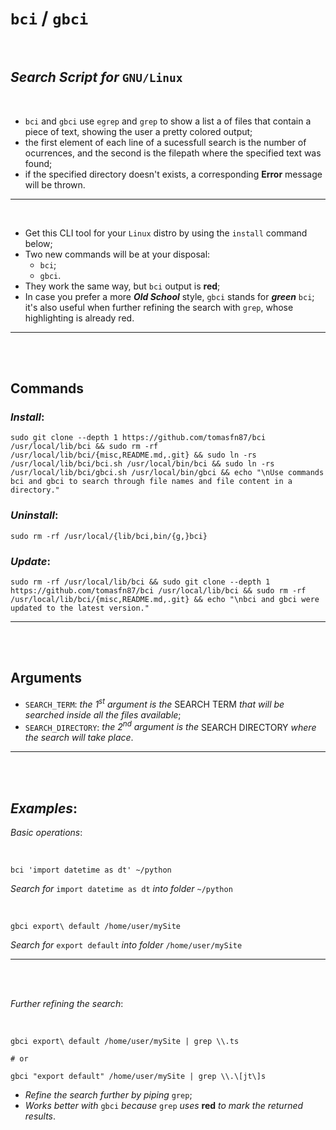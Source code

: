 # `bci` / `gbci`

<br>

## *Search Script for* `GNU/Linux`

<br>

- `bci` and `gbci` use `egrep` and `grep` to show a list a of files that contain a piece of text, showing the user a pretty colored output;
- the first element of each line of a sucessfull search is the number of ocurrences, and the second is the filepath where the specified text was found;
- if the specified directory doesn't exists, a corresponding **Error** message will be thrown.

---

<br>

- Get this CLI tool for your `Linux` distro by using the `install` command below;
- Two new commands will be at your disposal:
  - `bci`;
  - `gbci`.
- They work the same way, but `bci` output is __red__;
- In case you prefer a more *__Old School__* style, `gbci` stands for *__green__* `bci`; it's also useful when further refining the search with `grep`, whose highlighting is already red.

---

<br><br>

## Commands

### *__Install__*:

```shell
sudo git clone --depth 1 https://github.com/tomasfn87/bci /usr/local/lib/bci && sudo rm -rf /usr/local/lib/bci/{misc,README.md,.git} && sudo ln -rs /usr/local/lib/bci/bci.sh /usr/local/bin/bci && sudo ln -rs /usr/local/lib/bci/gbci.sh /usr/local/bin/gbci && echo "\nUse commands bci and gbci to search through file names and file content in a directory."
```

### *__Uninstall__*:

```shell
sudo rm -rf /usr/local/{lib/bci,bin/{g,}bci}
```

### *__Update__*:

```shell
sudo rm -rf /usr/local/lib/bci && sudo git clone --depth 1 https://github.com/tomasfn87/bci /usr/local/lib/bci && sudo rm -rf /usr/local/lib/bci/{misc,README.md,.git} && echo "\nbci and gbci were updated to the latest version."
```

---

<br><br>

## Arguments

- `SEARCH_TERM`: _the 1<sup>st</sup> argument is the_ SEARCH TERM _that will be searched inside all the files available_;
- `SEARCH_DIRECTORY`: _the 2<sup>nd</sup> argument is the_ SEARCH DIRECTORY _where the search will take place_.

---

<br><br>

## _Examples_:

*Basic operations*:

<br>

```shell
bci 'import datetime as dt' ~/python
```

*Search for* `import datetime as dt` *into folder* `~/python`

<br>

```shell
gbci export\ default /home/user/mySite
```

*Search for* `export default` *into folder* `/home/user/mySite`

---

<br><br>

*Further refining the search*:

<br>

```shell
gbci export\ default /home/user/mySite | grep \\.ts

# or

gbci "export default" /home/user/mySite | grep \\.\[jt\]s
```

- *Refine the search further by piping* `grep`;
- *Works better with* `gbci` *because* `grep` *uses* **red** *to mark the returned results*.